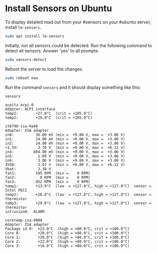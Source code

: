 # Install Sensors on Ubuntu
To display detailed read out from your #sensors on your #ubuntu server, install `lm-sensors`.

```bash
sudo apt install lm-sensors
```

Initially, not all sensors could be detected. Run the following command to detect all sensors. Answer 'yes' to all prompts.

```bash
sudo sensors-detect
```

Reboot the server to load the changes.

```bash
sudo reboot now
```

Run the command `sensors` and it should display something like this:

```terminal
sensors

acpitz-acpi-0
Adapter: ACPI interface
temp1:        +27.8°C  (crit = +105.0°C)
temp2:        +29.8°C  (crit = +105.0°C)

it8790-isa-0a40
Adapter: ISA adapter
in0:          36.00 mV (min =  +0.00 V, max =  +3.06 V)
in1:          24.00 mV (min =  +0.00 V, max =  +3.06 V)
in2:          24.00 mV (min =  +0.00 V, max =  +3.06 V)
+3.3V:         3.70 V  (min =  +0.00 V, max =  +6.12 V)
in4:         804.00 mV (min =  +0.00 V, max =  +3.06 V)
in5:           1.09 V  (min =  +0.00 V, max =  +3.06 V)
in6:           3.06 V  (min =  +0.00 V, max =  +3.06 V) 
3VSB:          3.67 V  (min =  +0.00 V, max =  +6.12 V)
Vbat:          3.38 V
fan1:         595 RPM  (min =    0 RPM)
fan2:           0 RPM  (min =    0 RPM)
fan3:         452 RPM  (min =    0 RPM)
temp1:        +13.0°C  (low  = +127.0°C, high = +127.0°C)  sensor = Intel PECI
temp2:        +26.0°C  (low  = +127.0°C, high = +127.0°C)  sensor = thermistor
temp3:        +29.0°C  (low  = +127.0°C, high = +127.0°C)  sensor = thermistor
intrusion0:  ALARM

coretemp-isa-0000
Adapter: ISA adapter
Package id 0:  +22.0°C  (high = +80.0°C, crit = +100.0°C)
Core 0:        +20.0°C  (high = +80.0°C, crit = +100.0°C)
Core 1:        +20.0°C  (high = +80.0°C, crit = +100.0°C)
Core 2:        +22.0°C  (high = +80.0°C, crit = +100.0°C)
Core 3:        +16.0°C  (high = +80.0°C, crit = +100.0°C)
```
